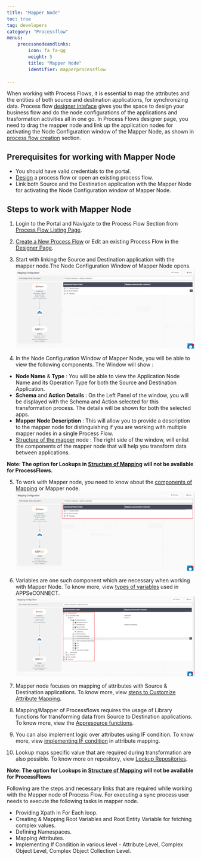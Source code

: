 ```yaml
---
title: "Mapper Node"
toc: true
tag: developers
category: "Processflow"
menus: 
    processnodeandlinks:
        icon: fa fa-gg
        weight: 5
        title: "Mapper Node" 
        identifier: mapperprocessflow 

---
```


When working with Process Flows, it is essential to map the attributes and the entities of both source and destination applications, for synchronizing data.
Process flow [designer inteface](/processflow/designer-processflow/) gives you the space to design your business flow
and do the node configurations of the applications and trasformation activities all in one go. In Process Flows designer page, you need to drag the mapper node and link up the application nodes for activating the Node Configuration window 
of the Mapper Node, as shown in [process flow creation](/processflow/creating-processflow/) section.

## Prerequisites for working with Mapper Node

* You should have valid credentials to the portal.
* [Design](/processflow/designer-processflow/) a process flow or open an existing process flow.
* Link both Source and the Destination application with the Mapper Node 
  for activating the Node Configuration window of Mapper Node.

## Steps to work with Mapper Node

1)	Login to the Portal and Navigate to the Process Flow Section from [Process Flow Listing Page](/processflow/processflow-listing-page/).        

2)	[Create a New Process Flow](/processflow/creating-processflow/) or Edit an existing Process Flow in the [Designer Page](/processflow/designer-processflow/).      

3)  Start with linking the Source and Destination application with the mapper node.The Node Configuration Window of Mapper Node opens.
 ![Mapper 1](/staticfiles/processflow/media/mapper/mappernode1.png)   

4) In the Node Configuration Window of Mapper Node, you will be able to view the following components. The Window will show :

- **Node Name** & **Type** : You will be able to view the Application Node Name and its Operation Type for both the Source and Destination Application.
- **Schema** and **Action Details** : On the Left Panel of the window, you will be displayed with the Schema and Action selected for this transformation process. The details will be shown for both the selected apps.
- **Mapper Node Description** : This will allow you to provide a description to the mapper node for distinguishing if you are working with multiple mapper nodes in a single Process Flow.
- [Structure of the mapper](/transformation/getting-started-with-mapping/#structure-of-mapping) node : The right side of the window, will enlist the components of the mapper node that will help you transform data between applications.

**Note: The option for Lookups in [Structure of Mapping](/transformation/getting-started-with-mapping/#structure-of-mapping) will not be available for ProcessFlows.**

5) To work with Mapper node, you need to know about the [components of Mapping](/transformation/understanding-components-of-mapping/) or Mapper node. 
![Mapper 2](/staticfiles/processflow/media/mapper/mappernode2.png)  

6) Variables are one such component which are necessary when working with 
Mapper Node. To know more, view [types of variables](/transformation/types-of-variable/) used in APPSeCONNECT.
![Mapper 3](/staticfiles/processflow/media/mapper/mappernode3.png)

7)	Mapper node focuses on mapping of attributes with Source & Destination
applications. To know more, view [steps to Customize Attribute Mapping](/processflow/customising-attribute-mapping/).  

8)	Mapping/Mapper of Processflows requires the usage of Library functions for transforming data from Source to Destination applications. To know more, view the [Appresource functions](/transformation/using-library-methods/).  

9)	You can also implement logic over attributes using IF condition. To know more, view [implementing IF condition](/processflow/steps-to-define-logic-over-destination-mapping/) in attribute mapping.  

10) Lookup maps specific value that are required during transformation are also possible. To know more on repository, view [Lookup Repositories](/processflow/implementing-lookup-in-mapping/).  

**Note: The option for Lookups in [Structure of Mapping](/transformation/getting-started-with-mapping/#structure-of-mapping) will not be available for ProcessFlows**

Following are the steps and necessary links that are required while working with the Mapper node of Process Flow.
For executing a sync process user needs to execute the following tasks in mapper node.

* Providing Xpath in For Each loop. 
* Creating & Mapping Root Variables and Root Entity Variable for fetching complex values.
* Defining Namespaces.
* Mapping Attributes.
* Implementing If Condition in various level - Attribute Level, Complex Object Level, Complex Object Collection Level. 






 
